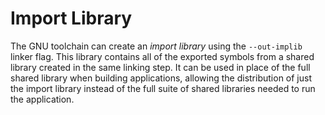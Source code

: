 # Import Library

The GNU toolchain can create an *import library* using the
`--out-implib` linker flag. This library contains all of the exported
symbols from a shared library created in the same linking step. It can
be used in place of the full shared library when building
applications, allowing the distribution of just the import library
instead of the full suite of shared libraries needed to run the
application.
